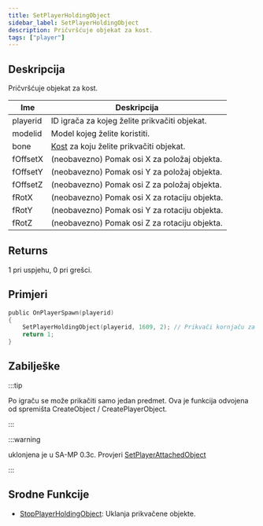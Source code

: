 ```yaml
---
title: SetPlayerHoldingObject
sidebar_label: SetPlayerHoldingObject
description: Pričvršćuje objekat za kost.
tags: ["player"]
---
```


## Deskripcija

Pričvršćuje objekat za kost.

| Ime      | Deskripcija                                                    |
| -------- | -------------------------------------------------------------- |
| playerid | ID igrača za kojeg želite prikvačiti objekat.                  |
| modelid  | Model kojeg želite koristiti.                                  |
| bone     | [Kost](../resources/boneid) za koju želite prikvačiti objekat. |
| fOffsetX | (neobavezno) Pomak osi X za položaj objekta.                   |
| fOffsetY | (neobavezno) Pomak osi Y za položaj objekta.                   |
| fOffsetZ | (neobavezno) Pomak osi Z za položaj objekta.                   |
| fRotX    | (neobavezno) Pomak osi X za rotaciju objekta.                  |
| fRotY    | (neobavezno) Pomak osi Y za rotaciju objekta.                  |
| fRotZ    | (neobavezno) Pomak osi Z za rotaciju objekta.                  |

## Returns

1 pri uspjehu, 0 pri grešci.

## Primjeri

```c
public OnPlayerSpawn(playerid)
{
    SetPlayerHoldingObject(playerid, 1609, 2); // Prikvači kornjaču za playerid-evu glavu!
    return 1;
}
```

## Zabilješke

:::tip

Po igraču se može prikačiti samo jedan predmet. Ova je funkcija odvojena od spremišta CreateObject / CreatePlayerObject.

:::

:::warning

uklonjena je u SA-MP 0.3c. Provjeri [SetPlayerAttachedObject](SetPlayerAttachedObject)

:::

## Srodne Funkcije

- [StopPlayerHoldingObject](StopPlayerHoldingObject): Uklanja prikvačene objekte.
